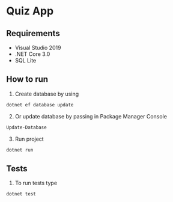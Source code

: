 # Quiz App

## Requirements

* Visual Studio 2019
* .NET Core 3.0
* SQL Lite

## How to run

1. Create database by using

```bash
dotnet ef database update
```

2. Or update database by passing in Package Manager Console

```bash
Update-Database
```

3. Run project

```bash
dotnet run
```

## Tests

1. To run tests type

```bash
dotnet test
```
